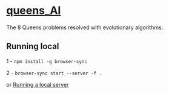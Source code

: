 # [queens_AI](https://rc-dynamics.github.io/queens_AI/)
The 8 Queens problems resolved with evolutionary algorithms.
## Running local
1 - `npm install -g browser-sync`

2 - `browser-sync start --server -f .`

or [Running a local server](https://github.com/processing/p5.js/wiki/Local-server)
